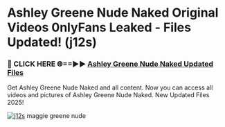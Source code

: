 # Ashley Greene Nude Naked Original Videos 0nlyFans Leaked - Files Updated! (j12s)

<h3>🔴 CLICK HERE 🌐==►► <a href="https://tinyurl.com/5h6xmrr3" rel="nofollow">Ashley Greene Nude Naked Updated Files</a></h3>

Get Ashley Greene Nude Naked and all content. Now you can access all videos and pictures of Ashley Greene Nude Naked. New Updated Files 2025!

[![j12s](https://i.imgur.com/KVD873Z.gif)](https://tinyurl.com/5h6xmrr3)
maggie greene nude